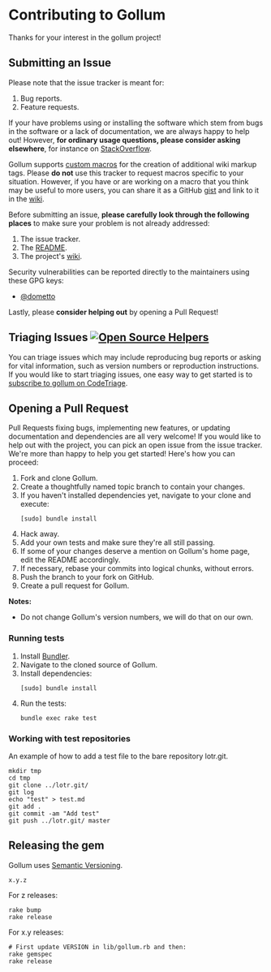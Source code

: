 # Contributing to Gollum

Thanks for your interest in the gollum project!

## Submitting an Issue

Please note that the issue tracker is meant for:

1. Bug reports.
2. Feature requests.

If your have problems using or installing the software which stem from bugs in the software or a lack of documentation, we are always happy to help out! However, **for ordinary usage questions, please consider asking elsewhere**, for instance on [StackOverflow](http://stackoverflow.com/questions/tagged/gollum-wiki).

Gollum supports [custom macros](https://github.com/gollum/gollum/wiki#macros) for the creation of additional wiki markup tags. Please **do not** use this tracker to request macros specific to your situation. However, if you have or are working on a macro that you think may be useful to more users, you can share it as a GitHub [gist](https://gist.github.com) and link to it in the [wiki](https://github.com/gollum/gollum/wiki/Custom-macros).

Before submitting an issue, **please carefully look through the following places** to make sure your problem is not already addressed:

1. The issue tracker.
1. The [README](https://github.com/gollum/gollum/blob/master/README.md).
1. The project's [wiki](https://github.com/gollum/gollum/wiki).

Security vulnerabilities can be reported directly to the maintainers using these GPG keys:

* [@dometto](https://pgp.mit.edu/pks/lookup?op=vindex&search=0xD637E455CD3E27BF)

Lastly, please **consider helping out** by opening a Pull Request!

## Triaging Issues [![Open Source Helpers](https://www.codetriage.com/gollum/gollum/badges/users.svg)](https://www.codetriage.com/gollum/gollum)

You can triage issues which may include reproducing bug reports or asking for vital information, such as version numbers or reproduction instructions. If you would like to start triaging issues, one easy way to get started is to [subscribe to gollum on CodeTriage](https://www.codetriage.com/gollum/gollum).


## Opening a Pull Request

Pull Requests fixing bugs, implementing new features, or updating documentation and dependencies are all very welcome! If you would like to help out with the project, you can pick an open issue from the issue tracker. We're more than happy to help you get started! Here's how you can proceed:

1. Fork and clone Gollum.
2. Create a thoughtfully named topic branch to contain your changes.
3. If you haven't installed dependencies yet, navigate to your clone and execute:  
	```
	[sudo] bundle install
	```
4. Hack away.
5. Add your own tests and make sure they're all still passing.
6. If some of your changes deserve a mention on Gollum's home page, edit the README accordingly.
7. If necessary, rebase your commits into logical chunks, without errors.
8. Push the branch to your fork on GitHub.
9. Create a pull request for Gollum.

**Notes:**
* Do not change Gollum's version numbers, we will do that on our own.

### Running tests

1. Install [Bundler](http://bundler.io/).
2. Navigate to the cloned source of Gollum.
3. Install dependencies:  
	```
	[sudo] bundle install
	```
4. Run the tests:  
	```
	bundle exec rake test
	```

### Working with test repositories

An example of how to add a test file to the bare repository lotr.git.

```
mkdir tmp
cd tmp
git clone ../lotr.git/
git log
echo "test" > test.md
git add .
git commit -am "Add test"
git push ../lotr.git/ master
```

## Releasing the gem

Gollum uses [Semantic Versioning](http://semver.org/).

    x.y.z

For z releases:

```
rake bump
rake release
```

For x.y releases:

```
# First update VERSION in lib/gollum.rb and then:
rake gemspec
rake release
```
